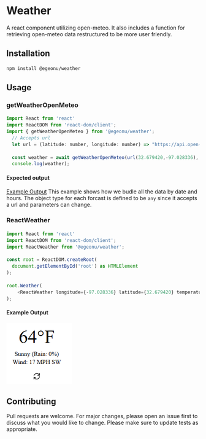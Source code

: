# Weather
A react component utilizing open-meteo. It also includes a function for retrieving open-meteo data restructured to be more user friendly.
## Installation
```bash
npm install @egeonu/weather
```
## Usage
### getWeatherOpenMeteo
```javascript
import React from 'react'
import ReactDOM from 'react-dom/client';
import { getWeatherOpenMeteo } from '@egeonu/weather';
  // Accepts url
  let url = (latitude: number, longitude: number) => "https://api.open-meteo.com/v1/forecast?latitude=" + latitude + "&longitude=" + longitude + "&hourly=temperature_2m,relative_humidity_2m,precipitation_probability,weather_code,wind_speed_10m,wind_direction_10m";

  const weather = await getWeatherOpenMeteo(url(32.679420,-97.028336),'f');
  console.log(weather);
```
#### Expected output
[Example Output](weather-array.json)
This example shows how we budle all the data by date and hours. The object type for each forcast is defined to be `any` since it accepts a url and parameters can change.
### ReactWeather
```javascript
import React from 'react'
import ReactDOM from 'react-dom/client';
import ReactWeather from '@egeonu/weather';

const root = ReactDOM.createRoot(
  document.getElementById('root') as HTMLElement
);

root.Weather(
    <ReactWeather longitude={-97.028336} latitude={32.679420} temperature_unit='f' wind_speed_unit='mph'/>
);
```
#### Example Output
![alt text](./example.png "Example")
## Contributing
Pull requests are welcome. For major changes, please open an issue first
to discuss what you would like to change.
Please make sure to update tests as appropriate.

